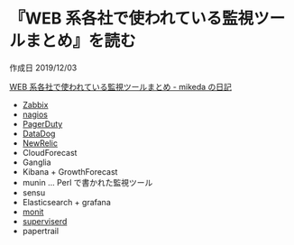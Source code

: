 # 『WEB 系各社で使われている監視ツールまとめ』を読む

作成日 2019/12/03

[WEB 系各社で使われている監視ツールまとめ \- mikeda の日記](https://mikeda.hatenablog.com/entry/2015/10/17/134805)

- [Zabbix](https://www.zabbix.com/jp/)
- [nagios](https://www.nagios.com/)
- [PagerDuty](https://www.pagerduty.com/)
- [DataDog](https://www.datadoghq.com/)
- [NewRelic](https://newrelic.co.jp/)
- CloudForecast
- Ganglia
- Kibana + GrowthForecast
- munin ... Perl で書かれた監視ツール
- sensu
- Elasticsearch + grafana
- [monit](https://mmonit.com/monit/)
- [superviserd](http://supervisord.org/)
- papertrail

